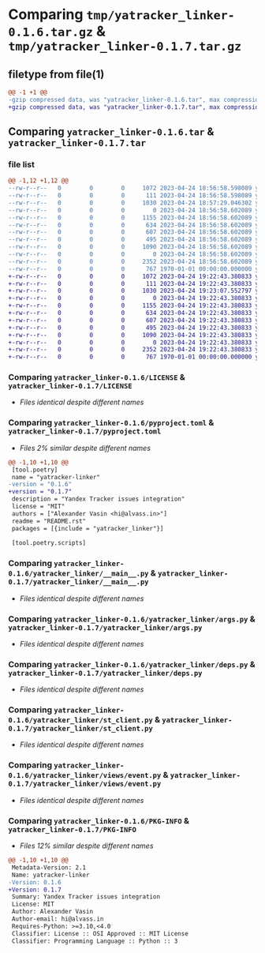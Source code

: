 # Comparing `tmp/yatracker_linker-0.1.6.tar.gz` & `tmp/yatracker_linker-0.1.7.tar.gz`

## filetype from file(1)

```diff
@@ -1 +1 @@
-gzip compressed data, was "yatracker_linker-0.1.6.tar", max compression
+gzip compressed data, was "yatracker_linker-0.1.7.tar", max compression
```

## Comparing `yatracker_linker-0.1.6.tar` & `yatracker_linker-0.1.7.tar`

### file list

```diff
@@ -1,12 +1,12 @@
--rw-r--r--   0        0        0     1072 2023-04-24 18:56:58.598089 yatracker_linker-0.1.6/LICENSE
--rw-r--r--   0        0        0      111 2023-04-24 18:56:58.598089 yatracker_linker-0.1.6/README.rst
--rw-r--r--   0        0        0     1030 2023-04-24 18:57:29.046302 yatracker_linker-0.1.6/pyproject.toml
--rw-r--r--   0        0        0        0 2023-04-24 18:56:58.602089 yatracker_linker-0.1.6/yatracker_linker/__init__.py
--rw-r--r--   0        0        0     1155 2023-04-24 18:56:58.602089 yatracker_linker-0.1.6/yatracker_linker/__main__.py
--rw-r--r--   0        0        0      634 2023-04-24 18:56:58.602089 yatracker_linker-0.1.6/yatracker_linker/args.py
--rw-r--r--   0        0        0      607 2023-04-24 18:56:58.602089 yatracker_linker-0.1.6/yatracker_linker/deps.py
--rw-r--r--   0        0        0      495 2023-04-24 18:56:58.602089 yatracker_linker-0.1.6/yatracker_linker/service.py
--rw-r--r--   0        0        0     1090 2023-04-24 18:56:58.602089 yatracker_linker-0.1.6/yatracker_linker/st_client.py
--rw-r--r--   0        0        0        0 2023-04-24 18:56:58.602089 yatracker_linker-0.1.6/yatracker_linker/views/__init__.py
--rw-r--r--   0        0        0     2352 2023-04-24 18:56:58.602089 yatracker_linker-0.1.6/yatracker_linker/views/event.py
--rw-r--r--   0        0        0      767 1970-01-01 00:00:00.000000 yatracker_linker-0.1.6/PKG-INFO
+-rw-r--r--   0        0        0     1072 2023-04-24 19:22:43.380833 yatracker_linker-0.1.7/LICENSE
+-rw-r--r--   0        0        0      111 2023-04-24 19:22:43.380833 yatracker_linker-0.1.7/README.rst
+-rw-r--r--   0        0        0     1030 2023-04-24 19:23:07.552797 yatracker_linker-0.1.7/pyproject.toml
+-rw-r--r--   0        0        0        0 2023-04-24 19:22:43.380833 yatracker_linker-0.1.7/yatracker_linker/__init__.py
+-rw-r--r--   0        0        0     1155 2023-04-24 19:22:43.380833 yatracker_linker-0.1.7/yatracker_linker/__main__.py
+-rw-r--r--   0        0        0      634 2023-04-24 19:22:43.380833 yatracker_linker-0.1.7/yatracker_linker/args.py
+-rw-r--r--   0        0        0      607 2023-04-24 19:22:43.380833 yatracker_linker-0.1.7/yatracker_linker/deps.py
+-rw-r--r--   0        0        0      495 2023-04-24 19:22:43.380833 yatracker_linker-0.1.7/yatracker_linker/service.py
+-rw-r--r--   0        0        0     1090 2023-04-24 19:22:43.380833 yatracker_linker-0.1.7/yatracker_linker/st_client.py
+-rw-r--r--   0        0        0        0 2023-04-24 19:22:43.380833 yatracker_linker-0.1.7/yatracker_linker/views/__init__.py
+-rw-r--r--   0        0        0     2352 2023-04-24 19:22:43.380833 yatracker_linker-0.1.7/yatracker_linker/views/event.py
+-rw-r--r--   0        0        0      767 1970-01-01 00:00:00.000000 yatracker_linker-0.1.7/PKG-INFO
```

### Comparing `yatracker_linker-0.1.6/LICENSE` & `yatracker_linker-0.1.7/LICENSE`

 * *Files identical despite different names*

### Comparing `yatracker_linker-0.1.6/pyproject.toml` & `yatracker_linker-0.1.7/pyproject.toml`

 * *Files 2% similar despite different names*

```diff
@@ -1,10 +1,10 @@
 [tool.poetry]
 name = "yatracker-linker"
-version = "0.1.6"
+version = "0.1.7"
 description = "Yandex Tracker issues integration"
 license = "MIT"
 authors = ["Alexander Vasin <hi@alvass.in>"]
 readme = "README.rst"
 packages = [{include = "yatracker_linker"}]
 
 [tool.poetry.scripts]
```

### Comparing `yatracker_linker-0.1.6/yatracker_linker/__main__.py` & `yatracker_linker-0.1.7/yatracker_linker/__main__.py`

 * *Files identical despite different names*

### Comparing `yatracker_linker-0.1.6/yatracker_linker/args.py` & `yatracker_linker-0.1.7/yatracker_linker/args.py`

 * *Files identical despite different names*

### Comparing `yatracker_linker-0.1.6/yatracker_linker/deps.py` & `yatracker_linker-0.1.7/yatracker_linker/deps.py`

 * *Files identical despite different names*

### Comparing `yatracker_linker-0.1.6/yatracker_linker/st_client.py` & `yatracker_linker-0.1.7/yatracker_linker/st_client.py`

 * *Files identical despite different names*

### Comparing `yatracker_linker-0.1.6/yatracker_linker/views/event.py` & `yatracker_linker-0.1.7/yatracker_linker/views/event.py`

 * *Files identical despite different names*

### Comparing `yatracker_linker-0.1.6/PKG-INFO` & `yatracker_linker-0.1.7/PKG-INFO`

 * *Files 12% similar despite different names*

```diff
@@ -1,10 +1,10 @@
 Metadata-Version: 2.1
 Name: yatracker-linker
-Version: 0.1.6
+Version: 0.1.7
 Summary: Yandex Tracker issues integration
 License: MIT
 Author: Alexander Vasin
 Author-email: hi@alvass.in
 Requires-Python: >=3.10,<4.0
 Classifier: License :: OSI Approved :: MIT License
 Classifier: Programming Language :: Python :: 3
```

